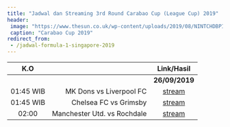 ```yaml
---
title: "Jadwal dan Streaming 3rd Round Carabao Cup (League Cup) 2019"
header:
 image: "https://www.thesun.co.uk/wp-content/uploads/2019/08/NINTCHDBPICT000362724623.jpg?strip=all&#038;quality=90&#038;w=1200&#038;h=800&#038;crop=1"
 caption: "Carabao Cup 2019"
redirect_from:
 - /jadwal-formula-1-singapore-2019
---
```


|K.O||Link/Hasil|
|:---:|---:|:---:|
|||**26/09/2019**|
|01:45 WIB|MK Dons vs Liverpool FC|[stream](https://catetan.istimiwir.host/streaming/m3u8/)|
|01:45 WIB|Chelsea FC vs Grimsby|[stream](/chelsea-grimsby)|
|02:00|Manchester Utd. vs Rochdale|[stream](/manu-roch)|
